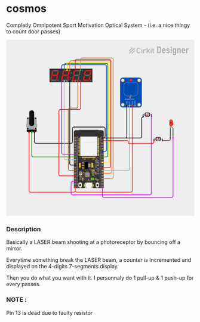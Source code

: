 # cosmos
Completly Omnipotent Sport Motivation Optical System - (i.e. a nice thingy to count door passes)


![img](./circuit_diagram_wip.png)

### Description

Basically a LASER beam shooting at a photoreceptor by bouncing off a mirror.

Everytime something break the LASER beam, a counter is incremented and displayed on the 4-digits 7-segments display.

Then you do what you want with it. I personnaly do 1 pull-up & 1 push-up for every passes.


### NOTE :
Pin 13 is dead due to faulty resistor
